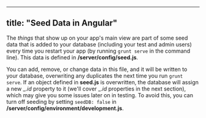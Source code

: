 
---
title: "Seed Data in Angular"
---

The _things_ that show up on your app's main view are part of some seed data that is added to your database (including your test and admin users) every time you restart your app (by running `grunt serve` in the command line). This data is defined in **/server/config/seed.js**.

You can add, remove, or change data in this file, and it will be written to your database, overwriting any duplicates the next time you run `grunt serve`. If an object defined in **seed.js** is overwritten, the database will assign a new _._id_ property to it (we'll cover _._id_ properties in the next section), which may give you some issues later on in testing. To avoid this, you can turn off seeding by setting `seedDB: false` in **/server/config/environment/development.js**.
